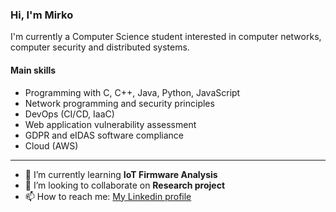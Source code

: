 ### Hi, I'm Mirko
I'm currently a Computer Science student interested in computer networks, computer security and distributed systems.

#### Main skills
- Programming with C, C++, Java, Python, JavaScript
- Network programming and security principles
- DevOps (CI/CD, IaaC)
- Web application vulnerability assessment
- GDPR and eIDAS software compliance
- Cloud (AWS)

---

<!-- - 🔭 I’m currently working on -->
- 🌱 I’m currently learning **IoT Firmware Analysis**
- 👯 I’m looking to collaborate on **Research project**
- 📫 How to reach me: <a href="https://www.linkedin.com/in/mirkomangano/">My Linkedin profile</a>

